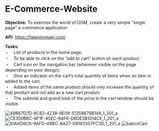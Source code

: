 # E-Commerce-Website

__Objective:__
To exercise the world of DOM, create a very simple “single page” e-commerce application


__API:__
https://fakestoreapi.com/


__Tasks:__  
・　List of products in the home page.  
・　To be able to click on the “add to cart” button on each product.  
・　Cart icon on the navigation bar (wherever visible on the page depending on your design).  
・　Give an indicator on the cart’s total quantity of items when an item is added to the cart.  
・　Added items of the same product should only increase the quantity of that product and not add as a new cart product.  
・　The subtotal and grand total of the price in the cart window should be visible.  


![48B67D7D-8C82-4238-9E09-51359679B148_1_201_a](https://user-images.githubusercontent.com/111376852/218842699-e0073d11-1a60-4032-b795-b49c48ac0709.jpeg)
![CE350B6C-6F1F-45EC-84F6-D6DE3B1014CE_1_201_a](https://user-images.githubusercontent.com/111376852/218842749-10f9b5ed-9713-4b4d-a78c-52570dcaaec9.jpeg)
![81A4D6C6-9AFD-49BC-AA27-D8183357FC3D_1_201_a](https://user-images.githubusercontent.com/111376852/218842779-9f6f3344-bd26-4d65-9e18-384a5de8d096.jpeg)
![baticoCart](https://user-images.githubusercontent.com/111376852/218842832-394f8cab-148c-4db2-b694-54f0e28dd5bb.png)
